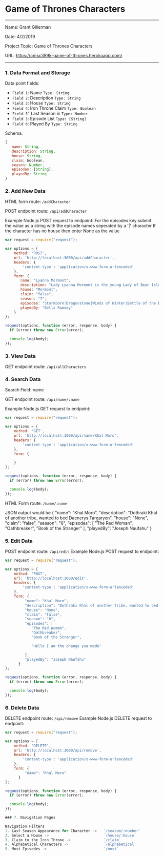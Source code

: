 
# Game of Thrones Characters

---

Name: Grant Gillerman

Date: 4/2/2019

Project Topic: Game of Thrones Characters

URL: https://cmsc389k-game-of-thrones.herokuapp.com/

---


### 1. Data Format and Storage

Data point fields:
- `Field 1`:     Name                  `Type: String`
- `Field 2`:     Description           `Type: String`
- `Field 3`:     House                 `Type: String`
- `Field 4`:     Iron Throne Claim     `Type: Boolean`
- `Field 5`"     Last Season in        `Type: Number`
- `Field 5`:     Episode List          `Type: [String]`
- `Field 6`:     Played By             `Type: String`

Schema: 
```javascript
{
   name: String,
   description: String,
   house: String,
   claim: boolean,
   season: Number,
   episodes: [String],
   playedBy: String
}
```

### 2. Add New Data

HTML form route: `/addCharacter`

POST endpoint route: `/api/addCharacter`

Example Node.js POST request to endpoint: 
For the episodes key submit the value as a string with the episode names seperated by a '|' character
If the character has no house then enter None as the value
```javascript
var request = require("request");

var options = { 
    method: 'POST',
    url: 'http://localhost:3000/api/addCharacter',
    headers: { 
        'content-type': 'application/x-www-form-urlencoded' 
    },
    form: { 
       name: "Lyanna Mormont",
       description: "Lady Lyanna Mormont is the young Lady of Bear Island and thus the head of House Mormont of Bear Island ever since the death of her mother, Maege Mormont. She is the niece of Lord Commander Jeor Mormont of the Night's Watch and the first cousin of Ser Jorah Mormont. She pledges House Mormont's forces to House Stark upon meeting Jon Snow, Sansa Stark, and Davos Seaworth, making her house one of the few loyalists to fight for the Starks against House Bolton at the Battle of the Bastards. Afterwards, she is the first to declare Jon Snow the King in the North during a gathering of the Northern lords at Winterfell.",
       house: "Mormont",
       claim: "false",
       season: "7",
       episodes: "Stormborn|Dragonstone|Winds of Winter|Battle of the Bastards|The Broken Man",
       playedBy: "Bella Ramsey"
    } 
};

request(options, function (error, response, body) {
  if (error) throw new Error(error);

  console.log(body);
});
```

### 3. View Data

GET endpoint route: `/api/allCharacters`

### 4. Search Data

Search Field: name

GET endpoint route: `/api/name/:name`

Example Node.js GET request to endpoint: 
```javascript
var request = require("request");

var options = { 
    method: 'GET',
    url: 'http://localhost:3000/api/name/Khal Moro',
    headers: { 
        'content-type': 'application/x-www-form-urlencoded' 
    },
    form: { 

    } 
};

request(options, function (error, response, body) {
  if (error) throw new Error(error);

  console.log(body);
});
```

HTML Form route: `/name/:name`

JSON output would be 
{
    "name": "Khal Moro",
    "description": "Dothraki Khal of another tribe, wanted to bed Daenerys Targaryen",
    "house": "None",
    "claim": "false",
    "season": "6",
    "episodes": [
        "The Red Woman",
        "Oathbreaker",
        "Book of the Stranger"
    ],
    "playedBy": "Joseph Naufahu"
}

### 5. Edit Data
POST endpoint route: `/api/edit`
Example Node.js POST request to endpoint: 
```javascript
var request = require("request");

var options = { 
    method: 'POST',
    url: 'http://localhost:3000/edit',
    headers: { 
        'content-type': 'application/x-www-form-urlencoded' 
    },
    form: {
         "name": "Khal Moro",
         "description": "Dothraki Khal of another tribe, wanted to bed Daenerys Targaryen",
         "house": "None",
         "claim": "false",
         "season": "6",
         "episodes": [
            "The Red Woman",
            "Oathbreaker",
            "Book of the Stranger",

            "Hello I am the change you made"

         ],
         "playedBy": "Joseph Naufahu"
      }
};

request(options, function (error, response, body) {
  if (error) throw new Error(error);

  console.log(body);
});
```
### 6. Delete Data
DELETE endpoint route: `/api/remove`
Example Node.js DELETE request to endpoint: 
```javascript
var request = require("request");

var options = { 
    method: 'DELETE',
    url: 'http://localhost:3000/api/remove',
    headers: { 
        'content-type': 'application/x-www-form-urlencoded' 
    },
    form: {
         "name": "Khal Moro"
      }
};

request(options, function (error, response, body) {
  if (error) throw new Error(error);

  console.log(body);
});

### 7. Navigation Pages

Navigation Filters
1. Last Season Appearance for Character ->   `/season/:number`
2. Select a House ->                         `/house/:house`
3. Claim to the Iron Throne ->               `/claim`
4. Alphabetical Characters ->                `/alphabetical`
5. Most Episodes ->                          `/most`
